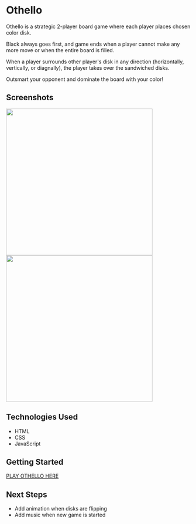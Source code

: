 # Othello
Othello is a strategic 2-player board game where each player places chosen color disk.

Black always goes first, and game ends when a player cannot make any more move or when the entire board is filled.

When a player surrounds other player's disk in any direction (horizontally, vertically, or diagnally), the player takes over the sandwiched disks.

Outsmart your opponent and dominate the board with your color!

## Screenshots
<p float="left">
  <img src="https://i.imgur.com/8iHKRqR.png" width="400" />
  <img src="https://i.imgur.com/gzVUFhb.png" width="400" /> 
</p>

## Technologies Used
- HTML
- CSS
- JavaScript

## Getting Started
[PLAY OTHELLO HERE](https://mymy209.github.io/Othello2/)

## Next Steps
- Add animation when disks are flipping
- Add music when new game is started
